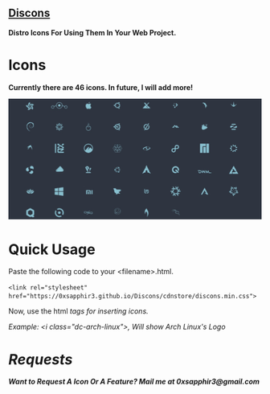 ## [Discons](https://0xsapphir3.github.io/Discons/#/)

__Distro Icons For Using Them In Your Web Project.__


# Icons
__Currently there are 46 icons. In future, I will add more!__

<img src="/images/preview.jpeg">

# Quick Usage
Paste the following code to your &lt;filename>.html.

  `<link rel="stylesheet" href="https://0xsapphir3.github.io/Discons/cdnstore/discons.min.css">`

Now, use the html <i> tags for inserting icons.

Example: &lt;i class="dc-arch-linux">, Will show Arch Linux's Logo

# Requests
__Want to Request A Icon Or A Feature? Mail me at 0xsapphir3@gmail.com__

